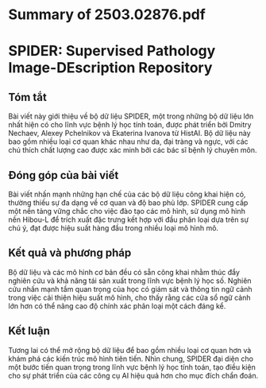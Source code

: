 # Summary of 2503.02876.pdf

# SPIDER: Supervised Pathology Image-DEscription Repository

## Tóm tắt
Bài viết này giới thiệu về bộ dữ liệu SPIDER, một trong những bộ dữ liệu lớn nhất hiện có cho lĩnh vực bệnh lý học tính toán, được phát triển bởi Dmitry Nechaev, Alexey Pchelnikov và Ekaterina Ivanova từ HistAI. Bộ dữ liệu này bao gồm nhiều loại cơ quan khác nhau như da, đại tràng và ngực, với các chú thích chất lượng cao được xác minh bởi các bác sĩ bệnh lý chuyên môn.

## Đóng góp của bài viết
Bài viết nhấn mạnh những hạn chế của các bộ dữ liệu công khai hiện có, thường thiếu sự đa dạng về cơ quan và độ bao phủ lớp. SPIDER cung cấp một nền tảng vững chắc cho việc đào tạo các mô hình, sử dụng mô hình nền Hibou-L để trích xuất đặc trưng kết hợp với đầu phân loại dựa trên sự chú ý, đạt được hiệu suất hàng đầu trong nhiều loại mô hình mô.

## Kết quả và phương pháp
Bộ dữ liệu và các mô hình cơ bản đều có sẵn công khai nhằm thúc đẩy nghiên cứu và khả năng tái sản xuất trong lĩnh vực bệnh lý học số. Nghiên cứu nhấn mạnh tầm quan trọng của học có giám sát và thông tin ngữ cảnh trong việc cải thiện hiệu suất mô hình, cho thấy rằng các cửa sổ ngữ cảnh lớn hơn có thể nâng cao độ chính xác phân loại một cách đáng kể. 

## Kết luận
Tương lai có thể mở rộng bộ dữ liệu để bao gồm nhiều loại cơ quan hơn và khám phá các kiến trúc mô hình tiên tiến. Nhìn chung, SPIDER đại diện cho một bước tiến quan trọng trong lĩnh vực bệnh lý học tính toán, tạo điều kiện cho sự phát triển của các công cụ AI hiệu quả hơn cho mục đích chẩn đoán.
